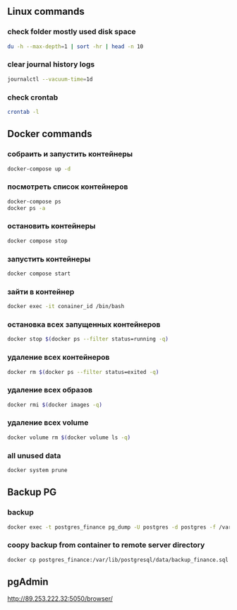## Linux commands
### check folder mostly used disk space
```bash
du -h --max-depth=1 | sort -hr | head -n 10
```
### clear journal history logs
```bash
journalctl --vacuum-time=1d
```
### check crontab
```bash
crontab -l
```



## Docker commands
### собраить и запустить контейнеры
```bash
docker-compose up -d
```
### посмотреть список контейнеров
```bash
docker-compose ps
docker ps -a
```
### остановить контейнеры
```bash
docker compose stop
```
### запустить контейнеры
```bash
docker compose start
```
### зайти в контейнер
```bash
docker exec -it conainer_id /bin/bash
```
### остановка всех запущенных контейнеров
```bash
docker stop $(docker ps --filter status=running -q)
```
### удаление всех контейнеров
```bash
docker rm $(docker ps --filter status=exited -q)
```
### удаление всех образов
```bash
docker rmi $(docker images -q)
```
### удаление всех volume
```bash
docker volume rm $(docker volume ls -q)
```
### all unused data
```bash
docker system prune
```

## Backup PG
### backup
```bash
docker exec -t postgres_finance pg_dump -U postgres -d postgres -f /var/lib/postgresql/data/backup_finance.sql
```
### coopy backup from container to remote server directory
```bash
docker cp postgres_finance:/var/lib/postgresql/data/backup_finance.sql /projects/backup/backup_finance.sql
```
## pgAdmin
http://89.253.222.32:5050/browser/
